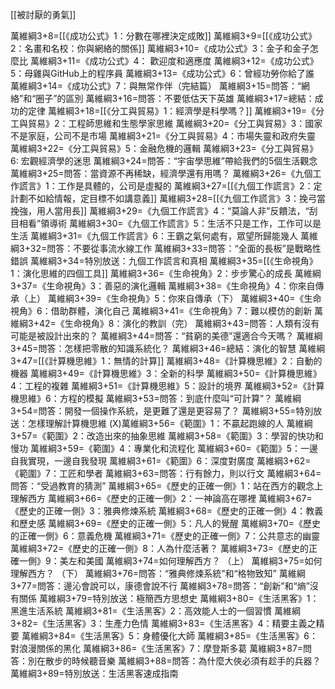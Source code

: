 [[被討厭的勇氣]]


萬維綱3+8=[[《成功公式》1：分數在哪裡決定成敗]]
萬維綱3+9=[[《成功公式》2：名畫和名校：你與網絡的關係]]
萬維綱3+10=《成功公式》3：金子和金子怎麼比
萬維綱3+11=《成功公式》4： 歡迎度和適應度
萬維綱3+12=《成功公式》5：母雞與GitHub上的程序員
萬維綱3+13=《成功公式》6：曾經功勞你給了誰
萬維綱3+14=《成功公式》7：與無常作伴（完結篇）
萬維綱3+15=問答：“網絡”和“圈子”的區別
萬維綱3+16=問答：不要低估天下英雄
萬維綱3+17=總結：成功的定律
萬維綱3+18=[[《分工與貿易》1：經濟學是科學嗎？]]
萬維綱3+19=《分工與貿易》2：工程師思維和生態學家思維
萬維綱3+20=《分工與貿易》3：國家不是家庭，公司不是市場
萬維綱3+21=《分工與貿易》4：市場失靈和政府失靈
萬維綱3+22=《分工與貿易》5：金融危機的邏輯
萬維綱3+23=《分工與貿易》6: 宏觀經濟學的迷思
萬維綱3+24=問答：“宇宙學思維”帶給我們的5個生活觀念
萬維綱3+25=問答：當資源不再稀缺，經濟學還有用嗎？
萬維綱3+26=《九個工作謊言》1：工作是具體的，公司是虛擬的
萬維綱3+27=[[《九個工作謊言》2：定計劃不如給情報，定目標不如講意義]]
萬維綱3+28=[[《九個工作謊言》3：挽弓當挽強，用人當用長]]
萬維綱3+29=《九個工作謊言》4：“莫論人非”反饋法，“刮目相看”領導術
萬維綱3+30=《九個工作謊言》5：生活不只是工作，工作可以是生活
萬維綱3+31=《九個工作謊言》6：王霸之氣何處有，眾望所歸能幾人
萬維綱3+32=問答：不要從事流水線工作
萬維綱3+33=問答：“全面的長板”是戰略性錯誤
萬維綱3+34=特別放送：九個工作謊言和真相
萬維綱3+35=[[《生命視角》1：演化思維的四個工具]]
萬維綱3+36=《生命視角》2：步步驚心的成長
萬維綱3+37=《生命視角》3：善惡的演化邏輯
萬維綱3+38=《生命視角》4：你來自傳承（上）
萬維綱3+39=《生命視角》5：你來自傳承（下）
萬維綱3+40=《生命視角》6：借助群體，演化自己
萬維綱3+41=《生命視角》7：難以模仿的創新
萬維綱3+42=《生命視角》8：演化的教訓（完）
萬維綱3+43=問答：人類有沒有可能是被設計出來的？
萬維綱3+44=問答：“貧窮的美德”還適合今天嗎？
萬維綱3+45=問答：怎樣把零散的知識系統化？
萬維綱3+46=總結：演化的智慧
萬維綱3+47=[[《計算機思維》1：無情的計算]]
萬維綱3+48=《計算機思維》2：自動的機器
萬維綱3+49=《計算機思維》3：全新的科學
萬維綱3+50=《計算機思維》4：工程的複雜
萬維綱3+51=《計算機思維》5：設計的境界
萬維綱3+52=《計算機思維》6：方程的模擬
萬維綱3+53=問答：到底什麼叫“可計算”？
萬維綱3+54=問答：開發一個操作系統，是更難了還是更容易了？
萬維綱3+55=特別放送：怎樣理解計算機思維
(X)萬維綱3+56=《範圍》1：不贏起跑線的人
萬維綱3+57=《範圍》2：改造出來的抽象思維
萬維綱3+58=《範圍》3：學習的快功和慢功
萬維綱3+59=《範圍》4：專業化和流程化
萬維綱3+60=《範圍》5：一邊自我實現，一邊自我發現
萬維綱3+61=《範圍》6：深度對廣度
萬維綱3+62=《範圍》7：工匠和學者
萬維綱3+63=問答：行有餘力，則以行文
萬維綱3+64=問答：“受過教育的猜測”
萬維綱3+65=《歷史的正確一側》1：站在西方的觀念上理解西方
萬維綱3+66=《歷史的正確一側》2：一神論高在哪裡
萬維綱3+67=《歷史的正確一側》3：雅典修煉系統
萬維綱3+68=《歷史的正確一側》4：教義和歷史感
萬維綱3+69=《歷史的正確一側》5：凡人的覺醒
萬維綱3+70=《歷史的正確一側》6：意義危機
萬維綱3+71=《歷史的正確一側》7：公共意志的幽靈
萬維綱3+72=《歷史的正確一側》8：人為什麼活著？
萬維綱3+73=《歷史的正確一側》9：美左和美國
萬維綱3+74=如何理解西方？ （上）
萬維綱3+75=如何理解西方？ （下）
萬維綱3+76=問答：“雅典修煉系統”和“格物致知”
萬維綱3+77=問答：邊沁會說可以，康德會說不行
萬維綱3+78=問答：“創新”和“熵”沒有關係
萬維綱3+79=特別放送：極簡西方思想史
萬維綱3+80=《生活黑客》1：黑進生活系統
萬維綱3+81=《生活黑客》2：高效能人士的一個習慣
萬維綱3+82=《生活黑客》3：生產力色情
萬維綱3+83=《生活黑客》4：精要主義之精要
萬維綱3+84=《生活黑客》5：身體優化大師
萬維綱3+85=《生活黑客》6：對浪漫關係的黑化
萬維綱3+86=《生活黑客》7：摩登斯多葛
萬維綱3+87=問答：別在散步的時候聽音樂
萬維綱3+88=問答：為什麼大俠必須有趁手的兵器？
萬維綱3+89=特別放送：生活黑客速成指南
